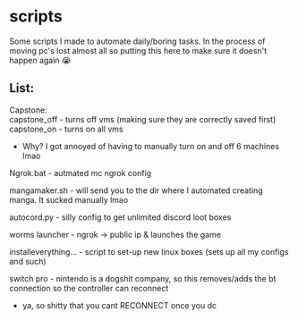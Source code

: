 # scripts
Some scripts I made to automate daily/boring tasks. In the process of moving pc's lost almost all so putting this here to make sure it doesn't happen again :sob:
 
## List:
Capstone:   
capstone_off - turns off vms (making sure they are correctly saved first)  
capstone_on - turns on all vms  
- Why? I got annoyed of having to manually turn on and off 6 machines lmao

Ngrok.bat - autmated mc ngrok config

mangamaker.sh - will send you to the dir where I automated creating manga. It sucked manually lmao

autocord.py - silly config to get unlimited discord loot boxes

worms launcher - ngrok -> public ip & launches the game 

installeverything... - script to set-up new linux boxes (sets up all my configs and such)

switch pro - nintendo is a dogshit company, so this removes/adds the bt connection so the controller can reconnect
- ya, so shitty that you cant RECONNECT once you dc
